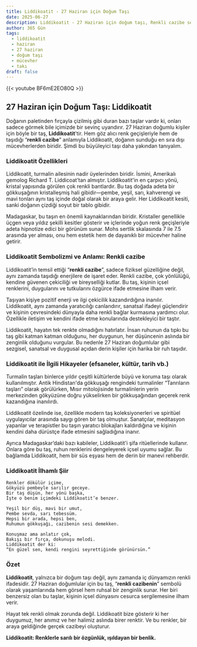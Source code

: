 ```yaml
---
title: Liddikoatit - 27 Haziran için Doğum Taşı
date: 2025-06-27
description: Liddikoatit - 27 Haziran için doğum taşı, Renkli cazibe sembolü. Bu özel taşın derin anlamını öğrenin.
author: 365 Gün
tags:
  - liddikoatit
  - haziran
  - 27 haziran
  - doğum taşı
  - mücevher
  - takı
draft: false
---
```


{{< youtube BF6mE2EO80Q >}}

## 27 Haziran için Doğum Taşı: Liddikoatit

Doğanın paletinden fırçayla çizilmiş gibi duran bazı taşlar vardır ki, onları sadece görmek bile içimizde bir sevinç uyandırır. 27 Haziran doğumlu kişiler için böyle bir taş, **Liddikoatit**'tir. Hem göz alıcı renk geçişleriyle hem de taşıdığı “**renkli cazibe**” anlamıyla Liddikoatit, doğanın sunduğu en sıra dışı mücevherlerden biridir. Şimdi bu büyüleyici taşı daha yakından tanıyalım.

### Liddikoatit Özellikleri

Liddikoatit, turmalin ailesinin nadir üyelerinden biridir. İsmini, Amerikalı gemolog Richard T. Liddicoat’tan almıştır. Liddikoatit'in en çarpıcı yönü, kristal yapısında görülen çok renkli bantlardır. Bu taş doğada adeta bir gökkuşağının kristalleşmiş hali gibidir—pembe, yeşil, sarı, kahverengi ve mavi tonları aynı taş içinde doğal olarak bir araya gelir. Her Liddikoatit kesiti, sanki doğanın çizdiği soyut bir tablo gibidir.

Madagaskar, bu taşın en önemli kaynaklarından biridir. Kristaller genellikle üçgen veya yıldız şekilli kesitler gösterir ve içlerinde yoğun renk geçişleriyle adeta hipnotize edici bir görünüm sunar. Mohs sertlik skalasında 7 ile 7.5 arasında yer alması, onu hem estetik hem de dayanıklı bir mücevher haline getirir.

### Liddikoatit Sembolizmi ve Anlamı: Renkli cazibe

Liddikoatit’in temsil ettiği “**renkli cazibe**”, sadece fiziksel güzelliğine değil, aynı zamanda taşıdığı enerjilere de işaret eder. Renkli cazibe, çok yönlülüğü, kendine güvenen çekiciliği ve bireyselliği kutlar. Bu taş, kişinin içsel renklerini, duygularını ve tutkularını özgürce ifade etmesine ilham verir.

Taşıyan kişiye pozitif enerji ve ilgi çekicilik kazandırdığına inanılır. Liddikoatit, aynı zamanda yaratıcılığı canlandırır, sanatsal ifadeyi güçlendirir ve kişinin çevresindeki dünyayla daha renkli bağlar kurmasına yardımcı olur. Özellikle iletişim ve kendini ifade etme konularında destekleyici bir taştır.

Liddikoatit, hayatın tek renkte olmadığını hatırlatır. İnsan ruhunun da tıpkı bu taş gibi katman katman olduğunu, her duygunun, her düşüncenin aslında bir zenginlik olduğunu vurgular. Bu nedenle 27 Haziran doğumlular gibi sezgisel, sanatsal ve duygusal açıdan derin kişiler için harika bir ruh taşıdır.

### Liddikoatit ile İlgili Hikayeler (efsaneler, kültür, tarih vb.)

Turmalin taşları binlerce yıldır çeşitli kültürlerde büyü ve koruma taşı olarak kullanılmıştır. Antik Hindistan'da gökkuşağı rengindeki turmalinler “Tanrıların taşları” olarak görülürken, Mısır mitolojisinde turmalinlerin yerin merkezinden gökyüzüne doğru yükselirken bir gökkuşağından geçerek renk kazandığına inanılırdı.

Liddikoatit özelinde ise, özellikle modern taş koleksiyonerleri ve spiritüel uygulayıcılar arasında saygı gören bir taş olmuştur. Sanatçılar, meditasyon yapanlar ve terapistler bu taşın yaratıcı blokajları kaldırdığına ve kişinin kendini daha dürüstçe ifade etmesini sağladığına inanır.

Ayrıca Madagaskar’daki bazı kabileler, Liddikoatit'i şifa ritüellerinde kullanır. Onlara göre bu taş, ruhun renklerini dengeleyerek içsel uyumu sağlar. Bu bağlamda Liddikoatit, hem bir süs eşyası hem de derin bir manevi rehberdir.

### Liddikoatit İlhamlı Şiir

```
Renkler dökülür içime,  
Gökyüzü pembeyle sarılır geceye.  
Bir taş düşün, her yönü başka,  
İşte o benim içimdeki Liddikoatit’e benzer.

Yeşil bir düş, mavi bir umut,  
Pembe sevda, sarı tebessüm.  
Hepsi bir arada, hepsi ben,  
Ruhumun gökkuşağı, cazibenin sesi demekken.

Konuşmaz ama anlatır çok,  
Bakışı bir fırça, dokunuşu melodi.  
Liddikoatit der ki:  
“En güzel sen, kendi rengini seyrettiğinde görünürsün.”  
```

### Özet

**Liddikoatit**, yalnızca bir doğum taşı değil, aynı zamanda iç dünyamızın renkli ifadesidir. 27 Haziran doğumlular için bu taş, “**renkli cazibenin**” sembolü olarak yaşamlarında hem görsel hem ruhsal bir zenginlik sunar. Her biri benzersiz olan bu taşlar, kişinin içsel dünyasını cesurca sergilemesine ilham verir.

Hayat tek renkli olmak zorunda değil. Liddikoatit bize gösterir ki her duygumuz, her anımız ve her halimiz aslında birer renktir. Ve bu renkler, bir araya geldiğinde gerçek cazibeyi oluşturur.

**Liddikoatit: Renklerle sarılı bir özgünlük, ışıldayan bir benlik.**